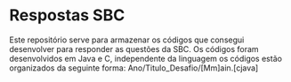 # Respostas SBC
Este repositório serve para armazenar os códigos que consegui desenvolver para responder as questões da SBC.
Os códigos foram desenvolvidos em Java e C, independente da linguagem os códigos estão organizados da seguinte forma:
    Ano/Titulo_Desafio/[Mm]ain.[cjava]

